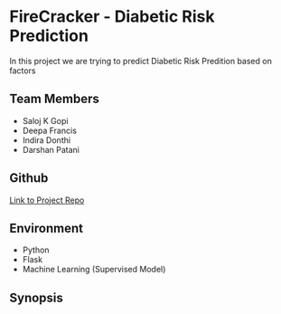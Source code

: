 # FireCracker - Diabetic Risk Prediction

In this project we are trying to predict Diabetic Risk Predition based on factors

## Team Members
- Saloj K Gopi
- Deepa Francis
- Indira Donthi
- Darshan Patani

## Github 
[Link to Project Repo](https://github.com/salojkg/FireCracker)

## Environment
- Python 
- Flask
- Machine Learning (Supervised Model)

## Synopsis






